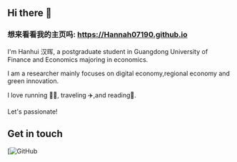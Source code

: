 ## Hi there 👋

### 想来看看我的主页吗: https://Hannah07190.github.io

I'm Hanhui 汉晖, a postgraduate student in Guangdong University of Finance and Economics majoring in economics.

I am a researcher mainly focuses on digital economy,regional economy and green innovation.

I love running 🏃‍♀️, traveling ✈️,and reading📘.  

Let's passionate!
## Get in touch

[![GitHub](https://github.com/Hannah07190/Hannah07190.github.io/)
